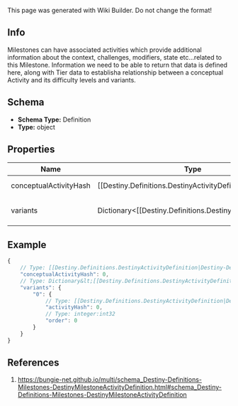 <span class="wiki-builder">This page was generated with Wiki Builder. Do not change the format!</span>

## Info
Milestones can have associated activities which provide additional information about the context, challenges, modifiers, state etc...related to this Milestone. Information we need to be able to return that data is defined here, along with Tier data to establisha relationship between a conceptual Activity and its difficulty levels and variants.

## Schema
* **Schema Type:** Definition
* **Type:** object

## Properties
Name | Type | Description
---- | ---- | -----------
conceptualActivityHash | [[Destiny.Definitions.DestinyActivityDefinition|Destiny-Definitions-DestinyActivityDefinition]]:integer:uint32 | The &quot;Conceptual&quot; activity hash.  Basically, we picked the lowest level activityand are treating it as the canonical definition of the activity for rendering purposes. If you care about the specific difficulty modes and variations, use the activities under&quot;Variants&quot;.
variants | Dictionary&lt;[[Destiny.Definitions.DestinyActivityDefinition|Destiny-Definitions-DestinyActivityDefinition]]:integer:uint32,[[DestinyMilestoneActivityVariantDefinition|Destiny-Definitions-Milestones-DestinyMilestoneActivityVariantDefinition]]:Definition&gt; | A milestone-referenced activity can have many variants, such as Tiers or alternative modes of play. Even if there is only a single variant, the details for these are represented within as a variant definition. It is assumed that, if this DestinyMilestoneActivityDefinition is active, then all variants should be active. If a Milestone could ever split the variants' active status conditionally, they should all have their own DestinyMilestoneActivityDefinition instead!  The potential duplication will be worth it for the obviousness of processingand use.

## Example
```javascript
{
    // Type: [[Destiny.Definitions.DestinyActivityDefinition|Destiny-Definitions-DestinyActivityDefinition]]:integer:uint32
    "conceptualActivityHash": 0,
    // Type: Dictionary&lt;[[Destiny.Definitions.DestinyActivityDefinition|Destiny-Definitions-DestinyActivityDefinition]]:integer:uint32,[[DestinyMilestoneActivityVariantDefinition|Destiny-Definitions-Milestones-DestinyMilestoneActivityVariantDefinition]]:Definition&gt;
    "variants": {
        "0": {
            // Type: [[Destiny.Definitions.DestinyActivityDefinition|Destiny-Definitions-DestinyActivityDefinition]]:integer:uint32
            "activityHash": 0,
            // Type: integer:int32
            "order": 0
        }
    }
}

```

## References
1. https://bungie-net.github.io/multi/schema_Destiny-Definitions-Milestones-DestinyMilestoneActivityDefinition.html#schema_Destiny-Definitions-Milestones-DestinyMilestoneActivityDefinition
